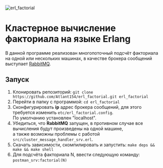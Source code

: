 ![erl_factorial](documentation/pic/logo.png)

# Кластерное вычисление факториала на языке Erlang

В данной программе реализован многопоточный подсчёт факториала на одной или нескольких машинах, в качестве брокера сообщений выступает [RabbitMQ](https://github.com/rabbitmq).

## Запуск

1. Клонировать репозиторий: `git clone https://github.com/Atlant154/erl_factorial.git erl_factorial`
2. Перейти в папку с программой: `cd erl_factorial`
3. Сконфигурировать **ip** адрес брокера сообщений, для этого требуется изменить `etc/erl_factorial.config`.  
По умолчанию установлен "localhost".
4. Убедиться, что **RabbitMQ** запущен, в противном случае все вычисления будут произведены на одной машине,  
а также возможны проблемы с работой `src/cluster_message_handler_srv.erl`.
4. Скачать зависимости, скомпилировать и запустить: `make deps && make && make shell`
5. Для подсчёта факториала N, ввести следующую команду: `postman_srv:factorial(N)`